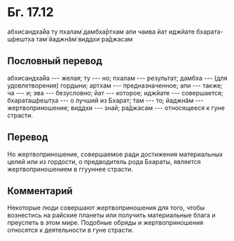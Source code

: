 # Бг. 17.12

абхисандха̄йа ту пхалам̇ дамбха̄ртхам апи чаива йат иджйате бхарата-ш́решт̣ха
там̇ йаджн̃ам̇ виддхи ра̄джасам

## Пословный перевод

абхисандха̄йа --- желая; ту --- но; пхалам --- результат; дамбха --- (для
удовлетворения) гордыни; артхам --- предназначенное; апи --- также; ча
--- и; эва --- безусловно; йат --- которое; иджйате --- совершается;
бхараташ́решт̣ха --- о лучший из Бхарат; там --- то; йаджн̃ам ---
жертвоприношение; виддхи --- знай; ра̄джасам --- относящееся к гуне
страсти.

## Перевод

Но жертвоприношение, совершаемое ради достижения материальных целей или
из гордости, о предводитель рода Бхараты, является жертвоприношением в
ггууннее страсти.

## Комментарий

Некоторые люди совершают жертвоприношения для того, чтобы вознестись на
райские планеты или получить материальные блага и преуспеть в этом мире.
Подобные обряды и жертвоприношения относятся к деятельности в гуне
страсти.
